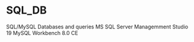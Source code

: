 # SQL_DB
SQL/MySQL Databases and queries
MS SQL Server Managemment Studio 19
MySQL Workbench 8.0 CE
